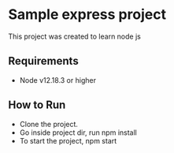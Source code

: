 # Sample express project

This project was created to learn node js 

## Requirements
* Node v12.18.3 or higher

## How to Run

- Clone the project.
- Go inside project dir, run npm install
- To start the project, npm start